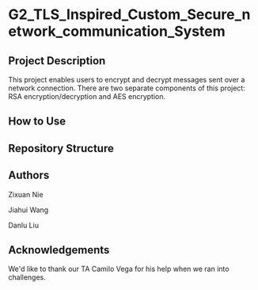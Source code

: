 # G2_TLS_Inspired_Custom_Secure_network_communication_System

## Project Description

This project enables users to encrypt and decrypt messages sent over a network connection. There are two separate components of this project: RSA encryption/decryption and AES encryption.

## How to Use

## Repository Structure



## Authors

Zixuan Nie

Jiahui Wang

Danlu Liu


## Acknowledgements

We'd like to thank our TA Camilo Vega for his help when we ran into challenges.
